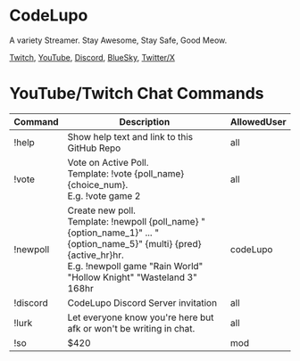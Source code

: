 # CodeLupo
A variety Streamer. Stay Awesome, Stay Safe, Good Meow.

[Twitch](https://www.twitch.tv/codelupo), [YouTube](https://www.youtube.com/@codelupo), [Discord](https://discord.com/invite/B6dZ9DZS7q), [BlueSky](https://bsky.app/profile/codelupo.bsky.social), [Twitter/X](https://www.twitter.com/codelupo)

# YouTube/Twitch Chat Commands
| Command | Description | AllowedUser | 
| -------- | ------- | ------- |
| !help | Show help text and link to this GitHub Repo | all |
| !vote | Vote on Active Poll. <br />Template: !vote {poll_name} {choice_num}. <br />E.g. !vote game 2 | all |
| !newpoll | Create new poll. <br />Template: !newpoll {poll_name} "{option_name_1}" ... "{option_name_5}" {multi} {pred} {active_hr}hr. <br />E.g. !newpoll game "Rain World" "Hollow Knight" "Wasteland 3" 168hr | codeLupo |
| !discord | CodeLupo Discord Server invitation | all |
| !lurk | Let everyone know you're here but afk or won't be writing in chat. | all |
| !so | $420 | mod |
